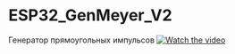 # ESP32_GenMeyer_V2

Генератор прямоугольных импульсов
[![Watch the video](https://img.youtube.com/vi/KOIzjZbWaPE/maxresdefault.jpg)](https://youtu.be/KOIzjZbWaPE)




